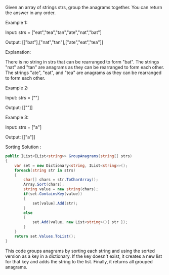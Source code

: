 
Given an array of strings strs, group the anagrams together. You can return the answer in any order.

 

Example 1:

Input: strs = ["eat","tea","tan","ate","nat","bat"]

Output: [["bat"],["nat","tan"],["ate","eat","tea"]]

Explanation:

There is no string in strs that can be rearranged to form "bat".
The strings "nat" and "tan" are anagrams as they can be rearranged to form each other.
The strings "ate", "eat", and "tea" are anagrams as they can be rearranged to form each other.


Example 2:

Input: strs = [""]

Output: [[""]]


Example 3:

Input: strs = ["a"]

Output: [["a"]]



Sorting Solution :

```cs
public IList<IList<string>> GroupAnagrams(string[] strs)
{
    var set = new Dictionary<string, IList<string>>();
    foreach(string str in strs)
    {
        char[] chars = str.ToCharArray();
        Array.Sort(chars);
        string value = new string(chars);
        if(set.ContainsKey(value))
        {
            set[value].Add(str);
        }
        else
        {
            set.Add(value, new List<string>(){ str });
        }
    }
    return set.Values.ToList();
}
```

This code groups anagrams by sorting each string and using the sorted version as a key in a dictionary.
If the key doesn't exist, it creates a new list for that key and adds the string to the list.
Finally, it returns all grouped anagrams.